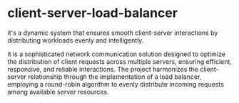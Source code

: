 # client-server-load-balancer

it's a dynamic system that ensures smooth client-server interactions by distributing workloads evenly and intelligently.

it is a sophisticated network communication solution designed to optimize the distribution of client requests across multiple servers, ensuring efficient, responsive, and reliable interactions. The project harmonizes the client-server relationship through the implementation of a load balancer, employing a round-robin algorithm to evenly distribute incoming requests among available server resources.
